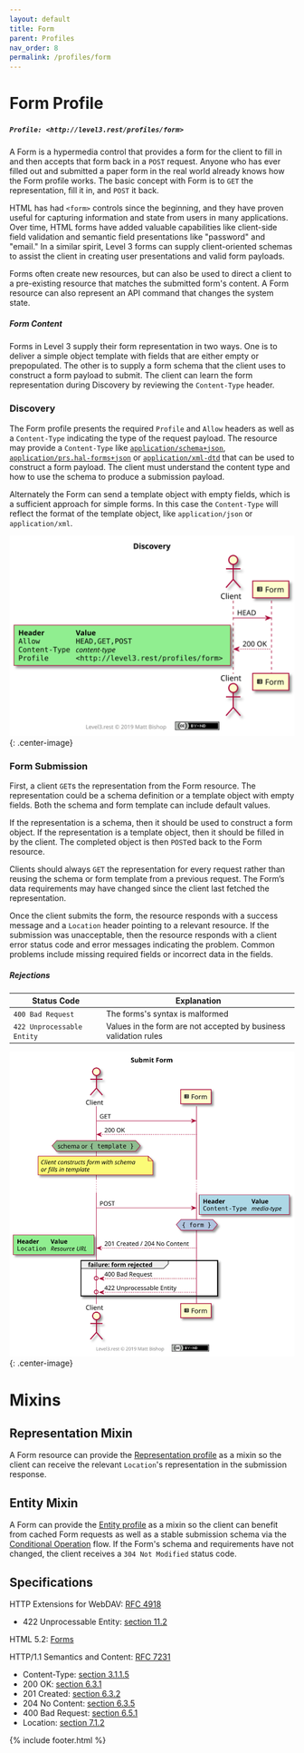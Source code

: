 ```yaml
---
layout: default
title: Form
parent: Profiles
nav_order: 8
permalink: /profiles/form
---
```

# Form Profile

##### `Profile: <http://level3.rest/profiles/form>`

A Form is a hypermedia control that provides a form for the client to fill in and then accepts that form back in a `POST` request. Anyone who has ever filled out and submitted a paper form in the real world already knows how the Form profile works. The basic concept with Form is to `GET` the representation, fill it in, and `POST` it back.

HTML has had `<form>` controls since the beginning, and they have proven useful for capturing information and state from users in many applications. Over time, HTML forms have added valuable capabilities like client-side field validation and semantic field presentations like "password" and "email." In a similar spirit, Level 3 forms can supply client-oriented schemas to assist the client in creating user presentations and valid form payloads.

Forms often create new resources, but can also be used to direct a client to a pre-existing resource that matches the submitted form's content. A Form resource can also represent an API command that changes the system state.

##### Form Content

Forms in Level 3 supply their form representation in two ways. One is to deliver a simple object template with fields that are either empty or prepopulated. The other is to supply a form schema that the client uses to construct a form payload to submit. The client can learn the form representation during Discovery by reviewing the `Content-Type` header.

### Discovery

The Form profile presents the required `Profile` and `Allow` headers as well as a `Content-Type` indicating the type of the request payload. The resource may provide a `Content-Type` like [`application/schema+json`](https://json-schema.org/latest/json-schema-core.html),  [`application/prs.hal-forms+json`](https://rwcbook.github.io/hal-forms/) or [`application/xml-dtd`](https://www.w3.org/2006/02/son-of-3023/draft-murata-kohn-lilley-xml-04.html) that can be used to construct a form payload. The client must understand the content type and how to use the schema to produce a submission payload.

Alternately the Form can send a template object with empty fields, which is a sufficient approach for simple forms. In this case the `Content-Type` will reflect the format of the template object, like `application/json` or `application/xml`.

![](form/discovery.svg){: .center-image}

### Form Submission

First, a client `GET`s the representation from the Form resource. The representation could be a schema definition or a template object with empty fields. Both the schema and form template can include default values.

If the representation is a schema, then it should be used to construct a form object. If the representation is a template object, then it should be filled in by the client. The completed object is then `POST`ed back to the Form resource.

Clients should always `GET` the representation for every request rather than reusing the schema or form template from a previous request. The Form’s data requirements may have changed since the client last fetched the representation.

Once the client submits the form, the resource responds with a success message and a `Location` header pointing to a relevant resource. If the submission was unacceptable, then the resource responds with a client error status code and error messages indicating the problem. Common problems include missing required fields or incorrect data in the fields.

##### Rejections

| Status Code                | Explanation                                                  |
| -------------------------- | ------------------------------------------------------------ |
| `400 Bad Request`          | The forms's syntax is malformed                              |
| `422 Unprocessable Entity` | Values in the form are not accepted by business validation rules |

![](form/submit.svg){: .center-image}

# Mixins

## Representation Mixin

A Form resource can provide the [Representation profile](representation.md) as a mixin so the client can receive the relevant `Location`'s representation in the submission response.

## Entity Mixin

A Form can provide the [Entity profile](entity.md) as a mixin so the client can benefit from cached Form requests as well as a stable submission schema via the [Conditional Operation](entity.md#conditional-operation) flow. If the Form's schema and requirements have not changed, the client receives a `304 Not Modified` status code.

## Specifications

HTTP Extensions for WebDAV: [RFC 4918](https://tools.ietf.org/html/rfc4918)

- 422 Unprocessable Entity: [section 11.2](https://tools.ietf.org/html/rfc4918#section-11.2)

HTML 5.2: [Forms](https://www.w3.org/TR/html52/sec-forms.html)

HTTP/1.1 Semantics and Content: [RFC 7231](https://tools.ietf.org/html/rfc7231)

- Content-Type: [section 3.1.1.5](https://tools.ietf.org/html/rfc7231#section-3.1.1.5)
- 200 OK: [section 6.3.1](https://tools.ietf.org/html/rfc7231#section-6.3.1)
- 201 Created: [section 6.3.2](https://tools.ietf.org/html/rfc7231#section-6.3.2)
- 204 No Content: [section 6.3.5](https://tools.ietf.org/html/rfc7231#section-6.3.5)
- 400 Bad Request: [section 6.5.1](https://tools.ietf.org/html/rfc7231#section-6.5.1)
- Location: [section 7.1.2](https://tools.ietf.org/html/rfc7231#section-7.1.2)

{% include footer.html %}